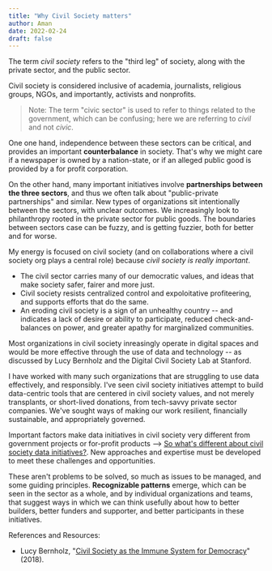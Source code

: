 ```yaml
---
title: "Why Civil Society matters"
author: Aman
date: 2022-02-24
draft: false
---
```


The term *civil society* refers to the "third leg" of society, along with the private sector, and the public sector. 

Civil society is considered inclusive of academia, journalists, religious groups, NGOs, and importantly, activists and nonprofits. 

> Note: The term "civic sector" is used to refer to things related to the government, which can be confusing; here we are referring to *civil* and not *civic*. 

One one hand, independence between these sectors can be critical, and provides an important **counterbalance** in society. That's why we might care if a newspaper is owned by a nation-state, or if an alleged public good is provided by a for profit corporation.

On the other hand, many important initiatives involve **partnerships between the three sectors**, and thus we often talk about "public-private partnerships" and similar.  New types of organizations sit intentionally between the sectors, with unclear outcomes. We increasingly look to philanthropy rooted in the private sector for public goods. The boundaries between sectors case can be fuzzy, and is getting fuzzier, both for better and for worse.

My energy is focused on civil society (and on collaborations where a civil society org plays a central role) because *civil society is really important*.
* The civil sector carries many of our democratic values, and ideas that make society safer, fairer and more just. 
* Civil society resists centralized control and expoloitative profiteering, and supports efforts that do the same. 
* An eroding civil society is a sign of an unhealthy country -- and indicates a lack of desire or ability to participate, reduced check-and-balances on power, and greater apathy for marginalized communities. 

Most organizations in civil society inreasingly operate in digital spaces and would be more effective through the use of data and technology -- as discussed by Lucy Bernholz and the Digital Civil Society Lab at Stanford. 

I have worked with many such organizations that are struggling to use data effectively, and responsibly. I've seen civil society initiatives attempt to build data-centric tools that are centered in civil society values, and not merely transplants, or short-lived donations, from tech-savvy private sector companies. We've sought ways of making our work resilient, financially sustainable, and appropriately governed. 

Important factors make data initiatives in civil society very different from government projects or for-profit products --> [So what's different about civil society data initiatives?](whats-different-about-civil-society-data-initiatives). New approaches and expertise must be developed to meet these challenges and opportunities.

These aren't problems to be solved, so much as issues to be managed, and some guiding principles. **Recognizable patterns** emerge, which can be seen in the sector as a whole, and by individual organizations and teams, that suggest ways in which we can think usefully about how to better builders, better funders and supporter, and better participants in these initiatives.

References and Resources: 
* Lucy Bernholz, "[Civil Society as the Immune System for Democracy](https://philanthropy.blogspot.com/2018/01/civil-society-as-immune-system-for.html)" (2018). 
